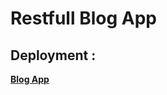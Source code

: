 # Restfull Blog App



## Deployment :


  <a href="https://infinite-temple-96969.herokuapp.com/" >**Blog App**</a>
